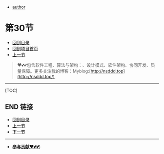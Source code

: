 + [author](https://github.com/3293172751)
# 第30节
+ [回到目录](../README.md)
+ [回到项目首页](../../README.md)
+ [上一节](29.md)
> ❤️💕💕包含软件工程、算法与架构：、设计模式、软件架构、协同开发、质量保障。更多关注我的博客：Myblog:[http://nsddd.top](http://nsddd.top/)
---
[TOC]





## END 链接
+ [回到目录](../README.md)
+ [上一节](29.md)
+ [下一节](31.md)
---
+ [**参与贡献❤️💕💕**](https://nsddd.top/archives/contributors))